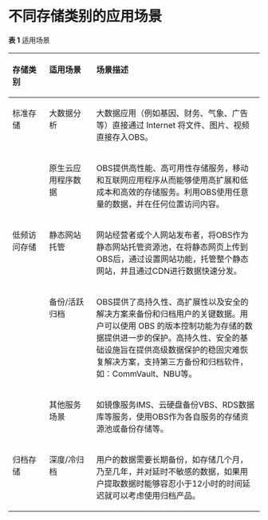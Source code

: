 # 不同存储类别的应用场景<a name="zh-cn_topic_0083520727"></a>

**表 1**  适用场景

<a name="table6594428418825"></a>
<table><thead align="left"><tr id="zh-cn_topic_0066088810_row610377849415"><th class="cellrowborder" valign="top" width="14.63%" id="mcps1.2.4.1.1"><p id="zh-cn_topic_0066088810_p616046169415"><a name="zh-cn_topic_0066088810_p616046169415"></a><a name="zh-cn_topic_0066088810_p616046169415"></a>存储类别</p>
</th>
<th class="cellrowborder" valign="top" width="18.8%" id="mcps1.2.4.1.2"><p id="zh-cn_topic_0066088810_p14393909415"><a name="zh-cn_topic_0066088810_p14393909415"></a><a name="zh-cn_topic_0066088810_p14393909415"></a>适用场景</p>
</th>
<th class="cellrowborder" valign="top" width="66.57%" id="mcps1.2.4.1.3"><p id="zh-cn_topic_0066088810_p25675439415"><a name="zh-cn_topic_0066088810_p25675439415"></a><a name="zh-cn_topic_0066088810_p25675439415"></a>场景描述</p>
</th>
</tr>
</thead>
<tbody><tr id="zh-cn_topic_0066088810_row118205149415"><td class="cellrowborder" rowspan="2" valign="top" width="14.63%" headers="mcps1.2.4.1.1 "><p id="zh-cn_topic_0066088810_p89410859415"><a name="zh-cn_topic_0066088810_p89410859415"></a><a name="zh-cn_topic_0066088810_p89410859415"></a>标准存储</p>
</td>
<td class="cellrowborder" valign="top" width="18.8%" headers="mcps1.2.4.1.2 "><p id="zh-cn_topic_0066088810_p32603749415"><a name="zh-cn_topic_0066088810_p32603749415"></a><a name="zh-cn_topic_0066088810_p32603749415"></a>大数据分析</p>
</td>
<td class="cellrowborder" valign="top" width="66.57%" headers="mcps1.2.4.1.3 "><p id="zh-cn_topic_0066088810_p576203949415"><a name="zh-cn_topic_0066088810_p576203949415"></a><a name="zh-cn_topic_0066088810_p576203949415"></a>大数据应用（例如基因、财务、气象、广告等）直接通过 Internet 将文件、图片、视频直接存入OBS。</p>
</td>
</tr>
<tr id="zh-cn_topic_0066088810_row603787189415"><td class="cellrowborder" valign="top" headers="mcps1.2.4.1.1 "><p id="zh-cn_topic_0066088810_p442007469415"><a name="zh-cn_topic_0066088810_p442007469415"></a><a name="zh-cn_topic_0066088810_p442007469415"></a>原生云应用程序数据</p>
</td>
<td class="cellrowborder" valign="top" headers="mcps1.2.4.1.2 "><p id="zh-cn_topic_0066088810_p616259759415"><a name="zh-cn_topic_0066088810_p616259759415"></a><a name="zh-cn_topic_0066088810_p616259759415"></a>OBS提供高性能、高可用性存储服务，移动和互联网应用程序从而能够使用高扩展和低成本和高效的存储服务。利用OBS使用任意量的数据，并在任何位置访问内容。</p>
</td>
</tr>
<tr id="zh-cn_topic_0066088810_row423228269415"><td class="cellrowborder" rowspan="3" valign="top" width="14.63%" headers="mcps1.2.4.1.1 "><p id="zh-cn_topic_0066088810_p257994829415"><a name="zh-cn_topic_0066088810_p257994829415"></a><a name="zh-cn_topic_0066088810_p257994829415"></a>低频访问存储</p>
</td>
<td class="cellrowborder" valign="top" width="18.8%" headers="mcps1.2.4.1.2 "><p id="zh-cn_topic_0066088810_p212015799415"><a name="zh-cn_topic_0066088810_p212015799415"></a><a name="zh-cn_topic_0066088810_p212015799415"></a>静态网站托管</p>
</td>
<td class="cellrowborder" valign="top" width="66.57%" headers="mcps1.2.4.1.3 "><p id="zh-cn_topic_0066088810_p466794529415"><a name="zh-cn_topic_0066088810_p466794529415"></a><a name="zh-cn_topic_0066088810_p466794529415"></a>网站经营者或个人网站发布者，将OBS作为静态网站托管资源池，在将静态网页上传到OBS后，通过设置网站功能，托管整个静态网站，并且通过CDN进行数据快速分发。</p>
</td>
</tr>
<tr id="zh-cn_topic_0066088810_row115268439415"><td class="cellrowborder" valign="top" headers="mcps1.2.4.1.1 "><p id="zh-cn_topic_0066088810_p303989029415"><a name="zh-cn_topic_0066088810_p303989029415"></a><a name="zh-cn_topic_0066088810_p303989029415"></a>备份/活跃归档</p>
</td>
<td class="cellrowborder" valign="top" headers="mcps1.2.4.1.2 "><p id="zh-cn_topic_0066088810_p641084859415"><a name="zh-cn_topic_0066088810_p641084859415"></a><a name="zh-cn_topic_0066088810_p641084859415"></a>OBS提供了高持久性、高扩展性以及安全的解决方案来备份和归档用户的关键数据。用户可以使用 OBS 的版本控制功能为存储的数据提供进一步的保护。高持久性、安全的基础设施旨在提供高级数据保护的稳固灾难恢复解决方案，支持第三方备份和归档软件，如：CommVault、NBU等。</p>
</td>
</tr>
<tr id="zh-cn_topic_0066088810_row472067619415"><td class="cellrowborder" valign="top" headers="mcps1.2.4.1.1 "><p id="zh-cn_topic_0066088810_p395481659415"><a name="zh-cn_topic_0066088810_p395481659415"></a><a name="zh-cn_topic_0066088810_p395481659415"></a>其他服务场景</p>
</td>
<td class="cellrowborder" valign="top" headers="mcps1.2.4.1.2 "><p id="zh-cn_topic_0066088810_p411198479415"><a name="zh-cn_topic_0066088810_p411198479415"></a><a name="zh-cn_topic_0066088810_p411198479415"></a>如镜像服务IMS、云硬盘备份VBS、RDS数据库等服务，使用OBS作为各自服务的存储资源池或备份存储等。</p>
</td>
</tr>
<tr id="zh-cn_topic_0066088810_row516248939415"><td class="cellrowborder" valign="top" width="14.63%" headers="mcps1.2.4.1.1 "><p id="zh-cn_topic_0066088810_p642089879415"><a name="zh-cn_topic_0066088810_p642089879415"></a><a name="zh-cn_topic_0066088810_p642089879415"></a>归档存储</p>
</td>
<td class="cellrowborder" valign="top" width="18.8%" headers="mcps1.2.4.1.2 "><p id="zh-cn_topic_0066088810_p442320299415"><a name="zh-cn_topic_0066088810_p442320299415"></a><a name="zh-cn_topic_0066088810_p442320299415"></a>深度/冷归档</p>
</td>
<td class="cellrowborder" valign="top" width="66.57%" headers="mcps1.2.4.1.3 "><p id="zh-cn_topic_0066088810_p208257999415"><a name="zh-cn_topic_0066088810_p208257999415"></a><a name="zh-cn_topic_0066088810_p208257999415"></a>用户的数据需要长期备份，如存储几个月，乃至几年，并对延时不敏感的数据，如果用户提取数据时能够容忍小于12小时的时间延迟就可以考虑使用归档产品。</p>
</td>
</tr>
</tbody>
</table>

